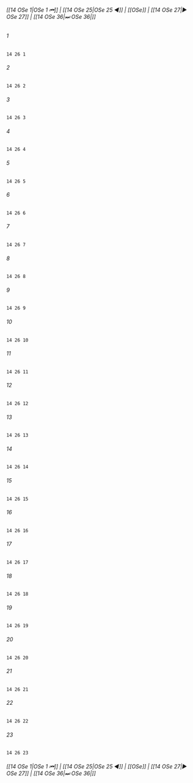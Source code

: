 
###### [[14 OSe 1|OSe 1 ⏮]] | [[14 OSe 25|OSe 25 ◀]] | [[OSe]] | [[14 OSe 27|▶ OSe 27]] | [[14 OSe 36|⏭ OSe 36|]]

###### 1
``` verse
14 26 1 
```
###### 2
``` verse
14 26 2 
```
###### 3
``` verse
14 26 3 
```
###### 4
``` verse
14 26 4 
```
###### 5
``` verse
14 26 5 
```
###### 6
``` verse
14 26 6 
```
###### 7
``` verse
14 26 7 
```
###### 8
``` verse
14 26 8 
```
###### 9
``` verse
14 26 9 
```
###### 10
``` verse
14 26 10 
```
###### 11
``` verse
14 26 11 
```
###### 12
``` verse
14 26 12 
```
###### 13
``` verse
14 26 13 
```
###### 14
``` verse
14 26 14 
```
###### 15
``` verse
14 26 15 
```
###### 16
``` verse
14 26 16 
```
###### 17
``` verse
14 26 17 
```
###### 18
``` verse
14 26 18 
```
###### 19
``` verse
14 26 19 
```
###### 20
``` verse
14 26 20 
```
###### 21
``` verse
14 26 21 
```
###### 22
``` verse
14 26 22 
```
###### 23
``` verse
14 26 23 
```

###### [[14 OSe 1|OSe 1 ⏮]] | [[14 OSe 25|OSe 25 ◀]] | [[OSe]] | [[14 OSe 27|▶ OSe 27]] | [[14 OSe 36|⏭ OSe 36|]]

